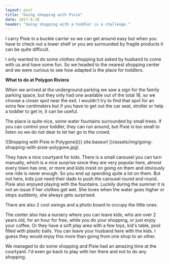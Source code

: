 ```yaml
---
layout: post
title: "Going shopping with Pixie"
date: 2017-8-18
header: "Going shopping with a toddler is a challenge."
---
```

I carry Pixie in a buckle carrier so we can get around easy but when you have to check out a lower shelf or you are surrounded by fragile products it can be quite difficult.

I only wanted to do some clothes shopping but asked by husband to come with us and have some fun. So we headed to the nearest shopping center and we were curious to see how adapted is the place for toddlers.

__What to do at Polygon Riviera__

When we arrived at the underground parking we saw a sign for the family parking space, but they only had one available out of the total 18, so we choose a closer spot near the exit. I wouldn't try to find that spot for an extra few centimeters but if you have to get out the car seat, stroller or help a toddler to get in,  it can be useful.

The place is quite nice, some water fountains surrounded by small trees. If you can control your toddler, they can run around, but Pixie is too small to listen so we do not dear to let her go in the crowd.

![Shopping with Pixie in Polygone]({{ site.baseurl }}/assets/img/going-shopping-with-pixie-polygone.jpg)

They have a nice courtyard for kids. There is a small carousel you can turn manually, which is a nice surprise since they are very popular here, almost every town has one, or more and kids insist on going on them and obviously one ride is never enough. So you end up spending quite a lot on them. But not here, kids just need their dads to push the carousel round and round. 
Pixie also enjoyed playing with the fountains. Luckily during the summer it is not an issue if her clothes get wet. She loves when the water goes higher or stops suddenly, she always gets surprised.

There are also 2 cool swings and a photo board to occupy the little ones.

The center also has a nursery where you can leave kids, who are over 2 years old, for an hour for free, while you do your shopping, or just enjoy your coffee. Or they have a soft play area with a few toys, kid's table, pool filled with plastic balls. You can leave your husband here with the kids. I guess they would enjoy this more than going from one shop to an other.

We managed to do some shopping and Pixie had an amazing time at the courtyard. I'd even go back to play with her there and not to do any shopping.